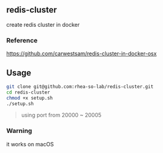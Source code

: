 ## redis-cluster

create redis cluster in docker

### Reference

https://github.com/carwestsam/redis-cluster-in-docker-osx

## Usage

```sh
git clone git@github.com:rhea-so-lab/redis-cluster.git
cd redis-cluster
chmod +x setup.sh
./setup.sh
```
> using port from 20000 ~ 20005

### Warning

it works on macOS
